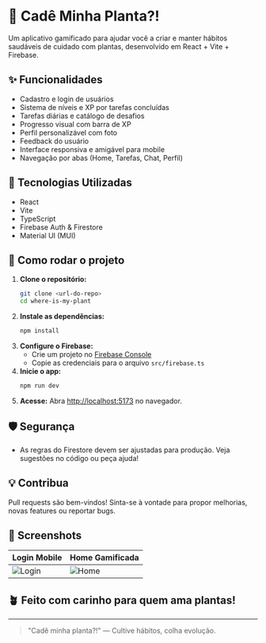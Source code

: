 # 🌱 Cadê Minha Planta?!

Um aplicativo gamificado para ajudar você a criar e manter hábitos saudáveis de cuidado com plantas, desenvolvido em React + Vite + Firebase.

## ✨ Funcionalidades

- Cadastro e login de usuários
- Sistema de níveis e XP por tarefas concluídas
- Tarefas diárias e catálogo de desafios
- Progresso visual com barra de XP
- Perfil personalizável com foto
- Feedback do usuário
- Interface responsiva e amigável para mobile
- Navegação por abas (Home, Tarefas, Chat, Perfil)

## 🚀 Tecnologias Utilizadas

- React
- Vite
- TypeScript
- Firebase Auth & Firestore
- Material UI (MUI)

## 📲 Como rodar o projeto

1. **Clone o repositório:**
   ```bash
   git clone <url-do-repo>
   cd where-is-my-plant
   ```
2. **Instale as dependências:**
   ```bash
   npm install
   ```
3. **Configure o Firebase:**
   - Crie um projeto no [Firebase Console](https://console.firebase.google.com/)
   - Copie as credenciais para o arquivo `src/firebase.ts`
4. **Inicie o app:**
   ```bash
   npm run dev
   ```
5. **Acesse:**
   Abra [http://localhost:5173](http://localhost:5173) no navegador.

## 🛡️ Segurança
- As regras do Firestore devem ser ajustadas para produção. Veja sugestões no código ou peça ajuda!

## 💡 Contribua
Pull requests são bem-vindos! Sinta-se à vontade para propor melhorias, novas features ou reportar bugs.

## 📸 Screenshots

| Login Mobile | Home Gamificada |
|-------------|-----------------|
| ![Login](./public/login-preview.png) | ![Home](./public/home-preview.png) |

## 🪴 Feito com carinho para quem ama plantas!

---

> "Cadê minha planta?!" — Cultive hábitos, colha evolução.
